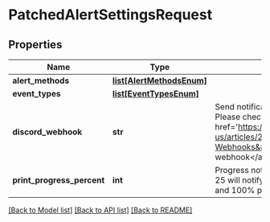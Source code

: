 # PatchedAlertSettingsRequest


## Properties
Name | Type | Description | Notes
------------ | ------------- | ------------- | -------------
**alert_methods** | [**list[AlertMethodsEnum]**](AlertMethodsEnum.md) |  | [optional] 
**event_types** | [**list[EventTypesEnum]**](EventTypesEnum.md) |  | [optional] 
**discord_webhook** | **str** | Send notifications to a Discord channel. Please check out this guide to &lt;a href&#x3D;&#39;https://support.discord.com/hc/en-us/articles/228383668-Intro-to-Webhooks&#39;&gt;generate a webhook&lt;/a&gt; url and paste it here. | [optional] 
**print_progress_percent** | **int** | Progress notification interval. Example: 25 will notify you at 25%, 50%, 75%, and 100% progress | [optional] 

[[Back to Model list]](../README.md#documentation-for-models) [[Back to API list]](../README.md#documentation-for-api-endpoints) [[Back to README]](../README.md)


